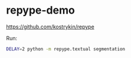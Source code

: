 # repype-demo

<https://github.com/kostrykin/repype>

Run:
```bash
DELAY=2 python -m repype.textual segmentation
```
